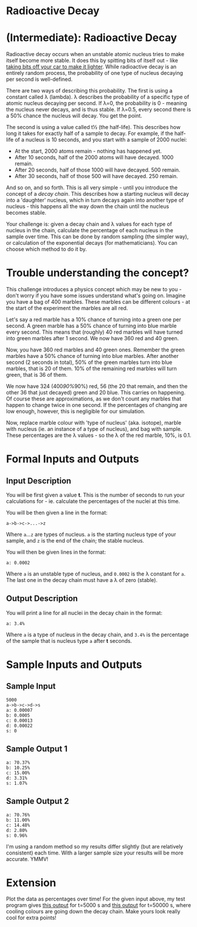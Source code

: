 # Radioactive Decay
<div class="md"><h1><a href="#IntermediateIcon"></a> <strong>(Intermediate)</strong>: Radioactive Decay</h1>
<p>Radioactive decay occurs when an unstable atomic nucleus tries to make itself become more stable. It does this by spitting bits of itself out - like <a href="https://www.youtube.com/watch?v=OETj9aTYO2Q">taking bits off your car to make it lighter</a>. While radioactive decay is an entirely random process, the probability of one type of nucleus decaying per second is well-defined.</p>
<p>There are two ways of describing this probability. The first is using a constant called λ (lambda). λ describes the probability of a specific type of atomic nucleus decaying per second. If λ=0, the probability is 0 - meaning the nucleus never decays, and is thus stable. If λ=0.5, every second there is a 50% chance the nucleus will decay. You get the point.</p>
<p>The second is using a value called t½ (the half-life). This describes how long it takes for exactly half of a sample to decay. For example, if the half-life of a nucleus is 10 seconds, and you start with a sample of 2000 nuclei:</p>
<ul>
<li>At the start, 2000 atoms remain - nothing has happened yet.</li>
<li>After 10 seconds, half of the 2000 atoms will have decayed. 1000 remain.</li>
<li>After 20 seconds, half of those 1000 will have decayed. 500 remain.</li>
<li>After 30 seconds, half of those 500 will have decayed. 250 remain.</li>
</ul>
<p>And so on, and so forth. This is all very simple - until you introduce the concept of a <em>decay chain</em>. This describes how a starting nucleus will decay into a 'daughter' nucleus, which in turn decays again into another type of nucleus - this happens all the way down the chain until the nucleus becomes stable.</p>
<p>Your challenge is: given a decay chain and λ values for each type of nucleus in the chain, calculate the percentage of each nucleus in the sample over time. This can be done by random sampling (the simpler way), or calculation of the exponential decays (for mathematicians). You can choose which method to do it by.</p>
<h1>Trouble understanding the concept?</h1>
<p>This challenge introduces a physics concept which may be new to you - don't worry if you have some issues understand what's going on. Imagine you have a bag of 400 marbles. These marbles can be different colours - at the start of the experiment the marbles are all red.</p>
<p>Let's say a red marble has a 10% chance of turning into a green one per second. A green marble has a 50% chance of turning into blue marble every second. This means that (roughly) 40 red marbles will have turned into green marbles after 1 second. We now have 360 red and 40 green.</p>
<p>Now, you have 360 red marbles and 40 green ones. Remember the green marbles have a 50% chance of turning into blue marbles. After another second (2 seconds in total), 50% of the green marbles turn into blue marbles, that is 20 of them. 10% of the remaining red marbles will turn green, that is 36 of them.</p>
<p>We now have 324 (400<em>90%</em>90%) red, 56 (the 20 that remain, and then the other 36 that just decayed) green and 20 blue. This carries on happening. Of course these are approximations, as we don't count any marbles that happen to change twice in one second. If the percentages of changing are low enough, however, this is negligible for our simulation.</p>
<p>Now, replace marble colour with 'type of nucleus' (aka. isotope), marble with nucleus (ie. an instance of a type of nucleus), and bag with sample. These percentages are the λ values - so the λ of the red marble, 10%, is 0.1.</p>
<h1>Formal Inputs and Outputs</h1>
<h2>Input Description</h2>
<p>You will be first given a value <strong>t</strong>. This is the number of seconds to run your calculations for - ie. calculate the percentages of the nuclei at this time.</p>
<p>You will be then  given a line in the format:</p>
<pre><code>a-&gt;b-&gt;c-&gt;...-&gt;z
</code></pre>
<p>Where <code>a</code>...<code>z</code> are types of nucleus. <code>a</code> is the starting nucleus type of your sample, and <code>z</code> is the end of the chain; the stable nucleus.</p>
<p>You will then be given lines in the format:</p>
<pre><code>a: 0.0002
</code></pre>
<p>Where <code>a</code> is an unstable type of nucleus, and <code>0.0002</code> is the λ constant for <code>a</code>. The last one in the decay chain must have a λ of zero (stable).</p>
<h2>Output Description</h2>
<p>You will print a line for all nuclei in the decay chain in the format:</p>
<pre><code>a: 3.4%
</code></pre>
<p>Where <code>a</code> is a type of nucleus in the decay chain, and <code>3.4%</code> is the percentage of the sample that is nucleus type <code>a</code> after <strong>t</strong> seconds.</p>
<h1>Sample Inputs and Outputs</h1>
<h2>Sample Input</h2>
<pre><code>5000
a-&gt;b-&gt;c-&gt;d-&gt;s
a: 0.00007
b: 0.0005
c: 0.00013
d: 0.00022
s: 0
</code></pre>
<h2>Sample Output 1</h2>
<pre><code>a: 70.37%
b: 10.25%
c: 15.00%
d: 3.31%
s: 1.07%
</code></pre>
<h2>Sample Output 2</h2>
<pre><code>a: 70.76%
b: 11.00%
c: 14.48%
d: 2.80%
s: 0.96%
</code></pre>
<p>I'm using a random method so my results differ slightly (but are relatively consistent) each time. With a larger sample size your results will be more accurate. YMMV!</p>
<h1>Extension</h1>
<p>Plot the data as percentages over time! For the given input above, my test program gives <a href="http://i.imgur.com/evZO02O.png">this output</a> for t=5000 s and <a href="http://i.imgur.com/FtmQzsb.png">this output</a> for t=50000 s, where cooling colours are going down the decay chain. Make yours look really cool for extra points!</p>
</div>
